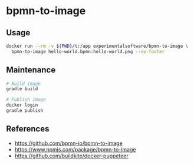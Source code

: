 # bpmn-to-image

## Usage

```sh
docker run --rm -v ${PWD}/t:/app experimentalsoftware/bpmn-to-image \
  bpmn-to-image hello-world.bpmn:hello-world.png --no-footer
```

## Maintenance

```sh
# Build image
gradle build

# Publish image
docker login
gradle publish
```

## References

- https://github.com/bpmn-io/bpmn-to-image
- https://www.npmjs.com/package/bpmn-to-image
- https://github.com/buildkite/docker-puppeteer
